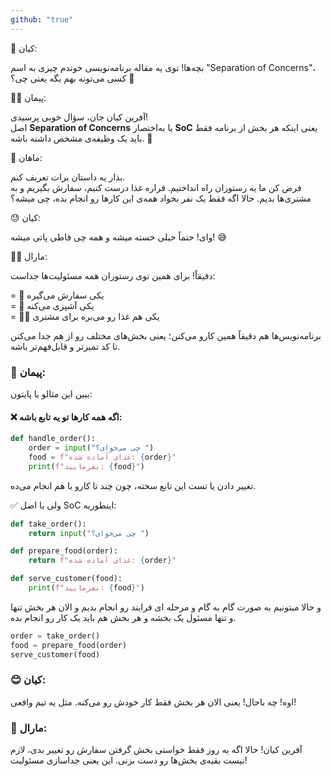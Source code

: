 ```yaml
---
github: "true"
---
```


🧒 کیان:

بچه‌ها! توی یه مقاله برنامه‌نویسی خوندم چیزی به اسم "Separation of Concerns"، کسی می‌تونه بهم بگه یعنی چی؟ 🤔


👨‍🏫 پیمان:

آفرین کیان جان، سؤال خوبی پرسیدی!  
اصل **Separation of Concerns** یا به‌اختصار **SoC** یعنی اینکه هر بخش از برنامه فقط باید یک وظیفه‌ی مشخص داشته باشه. 🎯

🍳 ماهان:

بذار یه داستان برات تعریف کنم.  
فرض کن ما یه رستوران راه انداختیم. قراره غذا درست کنیم، سفارش بگیریم و به مشتری‌ها بدیم. حالا اگه فقط یک نفر بخواد همه‌ی این کارها رو انجام بده، چی میشه؟


😓 کیان:

وای! حتماً خیلی خسته میشه و همه چی قاطی پاتی میشه! 😅


👩‍🍳 مارال:

دقیقاً! برای همین توی رستوران همه مسئولیت‌ها جداست:

= 🧾 یکی سفارش می‌گیره  
= 🍲 یکی آشپزی می‌کنه  
= 🧍‍♂️ یکی هم غذا رو می‌بره برای مشتری

برنامه‌نویس‌ها هم دقیقاً همین کارو می‌کنن؛ یعنی بخش‌های مختلف رو از هم جدا می‌کنن تا کد تمیزتر و قابل‌فهم‌تر باشه.



### 🧠 پیمان:

ببین این مثالو با پایتون:

#### ❌ اگه همه کارها تو یه تابع باشه:

```python
def handle_order():
    order = input("چی می‌خوای؟ ")
    food = f"غذای آماده شده: {order}"
    print(f"بفرمایید: {food}")
```
تغییر دادن یا تست این تابع سخته، چون چند تا کارو با هم انجام می‌ده.

✅ ولی با اصل SoC اینطوریه:
```python
def take_order():
    return input("چی می‌خوای؟ ")

def prepare_food(order):
    return f"غذای آماده شده: {order}"

def serve_customer(food):
    print(f"بفرمایید: {food}")
```
و حالا میتونیم به صورت گام به گام و مرحله ای فرایند رو انجام بدیم 
و الان هر بخش تنها و تنها مسئول یک بخشه و هر بخش هم باید یک کار رو انجام بده.


```python
order = take_order()
food = prepare_food(order)
serve_customer(food)
```

### 😊 کیان:
اوه! چه باحال! یعنی الان هر بخش فقط کار خودش رو می‌کنه. مثل یه تیم واقعی!

### 👩 مارال:
آفرین کیان! حالا اگه یه روز فقط خواستی بخش گرفتن سفارش رو تغییر بدی، لازم نیست بقیه‌ی بخش‌ها رو دست بزنی. این یعنی جداسازی مسئولیت!